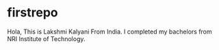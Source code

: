 # firstrepo
Hola, This is Lakshmi Kalyani From India.
I completed my bachelors from NRI Institute of Technology.